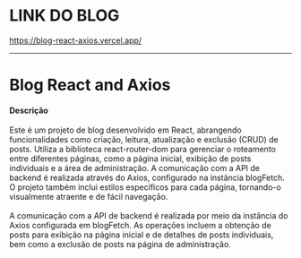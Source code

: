 <h1>LINK DO BLOG</h1>

https://blog-react-axios.vercel.app/

<hr>

<h1>Blog React and Axios</h1>

<h4>Descrição</h4>
Este é um projeto de blog desenvolvido em React, abrangendo funcionalidades como criação, leitura, atualização e exclusão (CRUD) de posts.
Utiliza a biblioteca react-router-dom para gerenciar o roteamento entre diferentes páginas, como a página inicial, exibição de posts individuais e a área de administração.
A comunicação com a API de backend é realizada através do Axios, configurado na instância blogFetch. O projeto também inclui estilos específicos para cada página, tornando-o visualmente atraente e de fácil navegação.
<br>
<br>
A comunicação com a API de backend é realizada por meio da instância do Axios configurada em blogFetch. As operações incluem a obtenção de posts para exibição na página inicial e de detalhes de posts individuais, bem como a exclusão de posts na página de administração.
